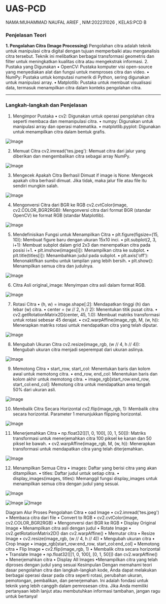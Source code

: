 # UAS-PCD
NAMA:MUHAMMAD NAUFAL ARIEF , NIM:202231026 , KELAS:PCD B

### Penjelasan Teori
**1. Pengolahan Citra (Image Processing)**
Pengolahan citra adalah teknik untuk manipulasi citra digital dengan tujuan memperbaiki atau menganalisis citra tersebut. Teknik ini melibatkan berbagai transformasi geometris dan filter untuk meningkatkan kualitas citra atau mengekstrak informasi.
2. Pustaka yang Digunakan
•	OpenCV: Pustaka komputer visi open-source yang menyediakan alat dan fungsi untuk memproses citra dan video.
•	NumPy: Pustaka untuk komputasi numerik di Python, sering digunakan untuk manipulasi array.
•	Matplotlib: Pustaka untuk membuat visualisasi data, termasuk menampilkan citra dalam konteks pengolahan citra.
________________________________________
### Langkah-langkah dan Penjelasan 

1. Mengimpor Pustaka
•  cv2: Digunakan untuk operasi pengolahan citra seperti membaca dan memanipulasi citra.
•  numpy: Digunakan untuk manipulasi array dan operasi matematika.
•  matplotlib.pyplot: Digunakan untuk menampilkan citra dalam bentuk grafis.



![Image](https://github.com/users/FullWooN/projects/2/assets/105794758/ff4374b6-337f-446b-9fb6-5c2c84cc5aa9)



2. Memuat Citra
cv2.imread('tes.jpeg'): Memuat citra dari jalur yang diberikan dan mengembalikan citra sebagai array NumPy.


![Image](https://github.com/users/FullWooN/projects/2/assets/105794758/ae222fd4-d9a4-4012-b099-17cd4d6a2919)




3. Mengecek Apakah Citra Berhasil Dimuat
if image is None: Mengecek apakah citra berhasil dimuat. Jika tidak, maka jalur file atau file itu sendiri mungkin salah.



![Image](https://github.com/users/FullWooN/projects/2/assets/105794758/98523789-a9ee-4a4d-9854-47d0872d163f)



4. Mengonversi Citra dari BGR ke RGB
cv2.cvtColor(image, cv2.COLOR_BGR2RGB): Mengonversi citra dari format BGR (standar OpenCV) ke format RGB (standar Matplotlib).


![Image](https://github.com/users/FullWooN/projects/2/assets/105794758/8e8bd718-d93b-4a30-b9e8-ae6511c653d4)



5. Mendefinisikan Fungsi untuk Menampilkan Citra
•  plt.figure(figsize=(15, 10)): Membuat figure baru dengan ukuran 15x10 inci.
•  plt.subplot(2, 3, i+1): Membuat subplot dalam grid 2x3 dan menempatkan citra pada posisi i+1.
•  plt.imshow(images[i]): Menampilkan citra ke subplot.
•  plt.title(titles[i]): Menambahkan judul pada subplot.
•  plt.axis('off'): Menonaktifkan sumbu untuk tampilan yang lebih bersih.
•  plt.show(): Menampilkan semua citra dan judulnya.


![Image](https://github.com/users/FullWooN/projects/2/assets/105794758/a8016741-96c0-4a91-b217-490e9c6ea809)



6. Citra Asli
original_image: Menyimpan citra asli dalam format RGB.


![Image](https://github.com/users/FullWooN/projects/2/assets/105794758/ed44c689-7ca2-44c9-a9f8-a6ba3585abf2)



7. Rotasi Citra
•  (h, w) = image.shape[:2]: Mendapatkan tinggi (h) dan lebar (w) citra.
•  center = (w // 2, h // 2): Menentukan titik pusat citra.
•  cv2.getRotationMatrix2D(center, 45, 1.0): Membuat matriks transformasi untuk rotasi sebesar 45 derajat.
•  cv2.warpAffine(image_rgb, M, (w, h)): Menerapkan matriks rotasi untuk mendapatkan citra yang telah diputar.


![Image](https://github.com/users/FullWooN/projects/2/assets/105794758/b7514576-cb55-4226-940b-897cd16f70d5)



8. Mengubah Ukuran Citra
cv2.resize(image_rgb, (w // 4, h // 4)): Mengubah ukuran citra menjadi seperempat dari ukuran aslinya.


![Image](https://github.com/users/FullWooN/projects/2/assets/105794758/f143d02c-3e84-473e-a9fd-d66c1fd90e71)



9. Memotong Citra
•  start_row, start_col: Menentukan baris dan kolom awal untuk memotong citra.
•  end_row, end_col: Menentukan baris dan kolom akhir untuk memotong citra.
•  image_rgb[start_row:end_row, start_col:end_col]: Memotong citra untuk mendapatkan area tengah 50% dari ukuran asli.


![Image](https://github.com/users/FullWooN/projects/2/assets/105794758/e4434a66-d8a6-4fd3-ae35-046afb31462d)



10. Membalik Citra Secara Horizontal
cv2.flip(image_rgb, 1): Membalik citra secara horizontal. Parameter 1 menunjukkan flipping horizontal.


![Image](https://github.com/users/FullWooN/projects/2/assets/105794758/2824b371-d440-4d63-80c7-648627c11274)



11. Menerjemahkan Citra
•  np.float32([[1, 0, 100], [0, 1, 50]]): Matriks transformasi untuk menerjemahkan citra 100 piksel ke kanan dan 50 piksel ke bawah.
•  cv2.warpAffine(image_rgb, M, (w, h)): Menerapkan transformasi untuk mendapatkan citra yang telah diterjemahkan.


![Image](https://github.com/users/FullWooN/projects/2/assets/105794758/802486a9-030f-4e80-9836-cb9892ee8894)




12. Menampilkan Semua Citra
•  images: Daftar yang berisi citra yang akan ditampilkan.
•  titles: Daftar judul untuk setiap citra.
•  display_images(images, titles): Memanggil fungsi display_images untuk menampilkan semua citra dengan judul yang sesuai.





![Image](https://github.com/users/FullWooN/projects/2/assets/105794758/1e62dc72-d99c-41a7-9615-90164121aa0b)



![Image](https://github.com/users/FullWooN/projects/2/assets/105794758/5bc628e5-3a75-4604-a8fb-a01b9f75d42b)
![Image](https://github.com/users/FullWooN/projects/2/assets/105794758/dd2c344f-a823-4426-abcf-927a3cb935d2)





Diagram Alur Proses Pengolahan Citra
•  oad Image
• cv2.imread('tes.jpeg')
• Membaca citra dari file
• Convert to RGB
• cv2.cvtColor(image, cv2.COLOR_BGR2RGB)
• Mengonversi dari BGR ke RGB
• Display Original Image
• Menampilkan citra asli dengan judul
• Rotate Image
• cv2.getRotationMatrix2D() dan cv2.warpAffine()
• Memutar citra
• Resize Image
• cv2.resize(image_rgb, (w // 4, h // 4))
• Mengubah ukuran citra
• Crop Image
• image_rgb[start_row:end_row, start_col:end_col]
• Memotong citra
• Flip Image
• cv2.flip(image_rgb, 1)
• Membalik citra secara horizontal
• Translate Image
• np.float32([[1, 0, 100], [0, 1, 50]]) dan cv2.warpAffine()
• Menerjemahkan citra
• Display All Images
•Menampilkan citra yang telah diproses dengan judul yang sesuai
Kesimpulan
Dengan memahami teori dasar pengolahan citra dan langkah-langkah kode, Anda dapat melakukan berbagai operasi dasar pada citra seperti rotasi, perubahan ukuran, pemotongan, pembalikan, dan penerjemahan. Ini adalah fondasi untuk teknik yang lebih canggih dalam pemrosesan citra.
Jika Anda memiliki pertanyaan lebih lanjut atau membutuhkan informasi tambahan, jangan ragu untuk bertanya!

